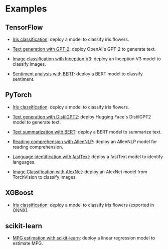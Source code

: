# Examples

## TensorFlow

- [Iris classification](tensorflow/iris-classifier): deploy a model to classify iris flowers.

- [Text generation with GPT-2](tensorflow/text-generator): deploy OpenAI's GPT-2 to generate text.

- [Image classification with Inception V3](tensorflow/image-classifier): deploy an Inception V3 model to classify images.

- [Sentiment analysis with BERT](tensorflow/sentiment-analysis): deploy a BERT model to classify sentiment.

## PyTorch

- [Iris classification](pytorch/iris-classifier): deploy a model to classify iris flowers.

- [Text generation with DistilGPT2](pytorch/text-generator): deploy Hugging Face's DistilGPT2 model to generate text.

- [Text summarization with BERT](pytorch/text-summarizer): deploy a BERT model to summarize text.

- [Reading comprehension with AllenNLP](pytorch/reading-comprehender): deploy an AllenNLP model for reading comprehension.

- [Language identification with fastText](pytorch/language-identifier): deploy a fastText model to identify languages.

- [Image Classification with AlexNet](pytorch/image-classifier): deploy an AlexNet model from TorchVision to classify images.

## XGBoost

- [Iris classification](xgboost/iris-classifier): deploy a model to classify iris flowers (exported in ONNX).

## scikit-learn

- [MPG estimation with scikit-learn](sklearn/mpg-estimation): deploy a linear regression model to estimate MPG.
